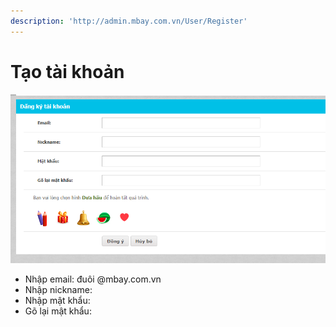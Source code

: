 ```yaml
---
description: 'http://admin.mbay.com.vn/User/Register'
---
```


# Tạo tài khoản

![H&#xEC;nh &#x111;&#x103;ng k&#xFD; t&#xE0;i kho&#x1EA3;n](../../.gitbook/assets/image%20%2831%29.png)

* Nhập email: đuôi @mbay.com.vn
* Nhập nickname: 
* Nhập mật khẩu:
* Gõ lại mật khẩu:




